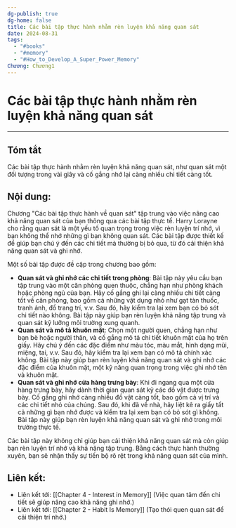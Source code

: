 ```yaml
---
dg-publish: true
dg-home: false
title: Các bài tập thực hành nhằm rèn luyện khả năng quan sát
date: 2024-08-31
tags:
  - "#books"
  - "#memory"
  - "#How_to_Develop_A_Super_Power_Memory"
Chương: Chương1
---
```

# Các bài tập thực hành nhằm rèn luyện khả năng quan sát
---
## Tóm tắt
Các bài tập thực hành nhằm rèn luyện khả năng quan sát, như quan sát một đối tượng trong vài giây và cố gắng nhớ lại càng nhiều chi tiết càng tốt.
## Nội dung:
Chương "Các bài tập thực hành về quan sát" tập trung vào việc nâng cao khả năng quan sát của bạn thông qua các bài tập thực tế. Harry Lorayne cho rằng quan sát là một yếu tố quan trọng trong việc rèn luyện trí nhớ, vì bạn không thể nhớ những gì bạn không quan sát. Các bài tập được thiết kế để giúp bạn chú ý đến các chi tiết mà thường bị bỏ qua, từ đó cải thiện khả năng quan sát và ghi nhớ.

Một số bài tập được đề cập trong chương bao gồm:

- **Quan sát và ghi nhớ các chi tiết trong phòng**: Bài tập này yêu cầu bạn tập trung vào một căn phòng quen thuộc, chẳng hạn như phòng khách hoặc phòng ngủ của bạn. Hãy cố gắng ghi lại càng nhiều chi tiết càng tốt về căn phòng, bao gồm cả những vật dụng nhỏ như gạt tàn thuốc, tranh ảnh, đồ trang trí, v.v. Sau đó, hãy kiểm tra lại xem bạn có bỏ sót chi tiết nào không. Bài tập này giúp bạn rèn luyện khả năng tập trung và quan sát kỹ lưỡng môi trường xung quanh.
- **Quan sát và mô tả khuôn mặt**: Chọn một người quen, chẳng hạn như bạn bè hoặc người thân, và cố gắng mô tả chi tiết khuôn mặt của họ trên giấy. Hãy chú ý đến các đặc điểm như màu tóc, màu mắt, hình dạng mũi, miệng, tai, v.v. Sau đó, hãy kiểm tra lại xem bạn có mô tả chính xác không. Bài tập này giúp bạn rèn luyện khả năng quan sát và ghi nhớ các đặc điểm của khuôn mặt, một kỹ năng quan trọng trong việc ghi nhớ tên và khuôn mặt.
- **Quan sát và ghi nhớ cửa hàng trưng bày**: Khi đi ngang qua một cửa hàng trưng bày, hãy dành thời gian quan sát kỹ các đồ vật được trưng bày. Cố gắng ghi nhớ càng nhiều đồ vật càng tốt, bao gồm cả vị trí và các chi tiết nhỏ của chúng. Sau đó, khi đã về nhà, hãy liệt kê ra giấy tất cả những gì bạn nhớ được và kiểm tra lại xem bạn có bỏ sót gì không. Bài tập này giúp bạn rèn luyện khả năng quan sát và ghi nhớ trong môi trường thực tế.

Các bài tập này không chỉ giúp bạn cải thiện khả năng quan sát mà còn giúp bạn rèn luyện trí nhớ và khả năng tập trung. Bằng cách thực hành thường xuyên, bạn sẽ nhận thấy sự tiến bộ rõ rệt trong khả năng quan sát của mình.

## **Liên kết**:
- Liên kết tới: [[Chapter 4 - Interest in Memory]] (Việc quan tâm đến chi tiết sẽ giúp nâng cao khả năng ghi nhớ.)
- Liên kết tới: [[Chapter 2 - Habit Is Memory]] (Tạo thói quen quan sát để cải thiện trí nhớ.)